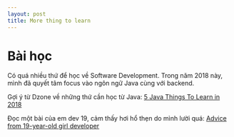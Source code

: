 ```yaml
---
layout: post
title: More thing to learn
---
```


# Bài học

Có quá nhiều thứ để học về Software Development. Trong năm 2018 này, mình đã quyết tâm focus vào
ngôn ngữ Java cùng với backend.

Gợi ý từ Dzone về những thứ cần học từ Java:
[5 Java Things To Learn in 2018](https://dzone.com/articles/5-things-java-programmer-should-learn-in-2018?edition=357095&utm_source=Weekly%20Digest&utm_medium=email&utm_campaign=Weekly%20Digest%202018-01-24)

Đọc một bài của em dev 19, cảm thấy hơi hổ thẹn do mình lười quá:
[Advice from 19-year-old girl developer](https://medium.com/@lydiahallie/advice-from-a-19-y-o-girl-software-developer-88737bcc6be5)